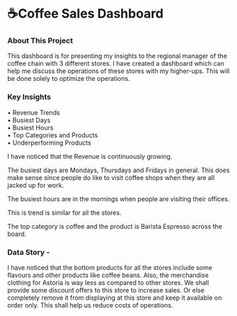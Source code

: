 # ☕Coffee Sales Dashboard
### About This Project
This dashboard is for presenting my insights to the regional manager of the coffee chain with 3 different stores.
I have created a dashboard which can help me discuss the operations of these stores with my higher-ups. This will be done solely to optimize the operations.

### Key Insights
•  Revenue Trends <br>
•  Busiest Days <br>
• Busiest Hours <br>
• Top Categories and Products <br>
• Underperforming Products <br>

I have noticed that the Revenue is continuously growing.

The busiest days are Mondays, Thursdays and Fridays in general. This does make sense since people do like to visit coffee shops when they are all jacked up for work.

The busiest hours are in the mornings when people are visiting their offices.

This is trend is similar for all the stores.

The top category is coffee and the product is Barista Espresso across the board.

### Data Story -
I have noticed that the bottom products for all the stores include some flavours and other products like coffee beans. Also, the merchandise clothing for Astoria is way less as compared to other stores. We shall provide some discount offers to this store to increase sales. Or else completely remove it from displaying at this store and keep it available on order only. This shall help us reduce costs of operations.
